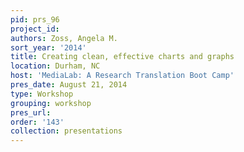 ```yaml
---
pid: prs_96
project_id: 
authors: Zoss, Angela M.
sort_year: '2014'
title: Creating clean, effective charts and graphs
location: Durham, NC
host: 'MediaLab: A Research Translation Boot Camp'
pres_date: August 21, 2014
type: Workshop
grouping: workshop
pres_url: 
order: '143'
collection: presentations
---
```

